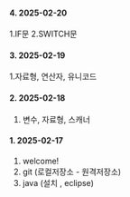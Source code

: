 #### 4. 2025-02-20
1.IF문
2.SWITCH문

#### 3. 2025-02-19
1.자료형, 연산자, 유니코드

#### 2. 2025-02-18
1. 변수, 자료형, 스캐너

#### 1. 2025-02-17
1. welcome!
2. git (로컬저장소 - 원격저장소)
3. java (설치 , eclipse)
